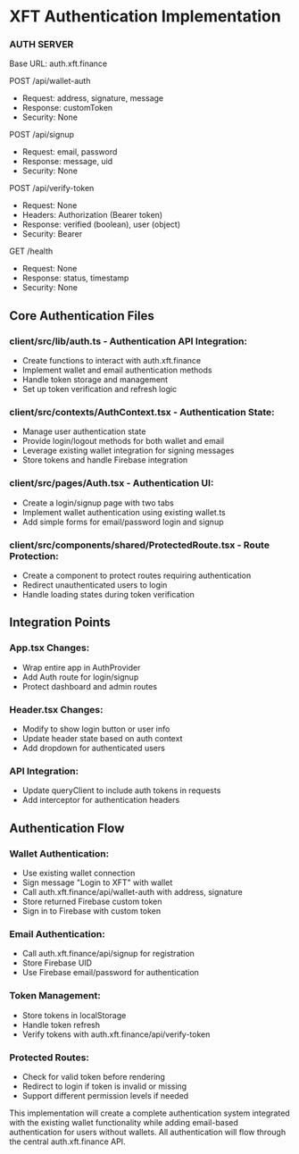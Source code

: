 # XFT Authentication Implementation


### AUTH SERVER 
Base URL: auth.xft.finance

POST /api/wallet-auth
- Request: address, signature, message
- Response: customToken
- Security: None

POST /api/signup
- Request: email, password
- Response: message, uid
- Security: None

POST /api/verify-token
- Request: None
- Headers: Authorization (Bearer token)
- Response: verified (boolean), user (object)
- Security: Bearer

GET /health
- Request: None
- Response: status, timestamp
- Security: None



## Core Authentication Files

### client/src/lib/auth.ts - Authentication API Integration:
- Create functions to interact with auth.xft.finance
- Implement wallet and email authentication methods
- Handle token storage and management
- Set up token verification and refresh logic

### client/src/contexts/AuthContext.tsx - Authentication State:
- Manage user authentication state
- Provide login/logout methods for both wallet and email
- Leverage existing wallet integration for signing messages
- Store tokens and handle Firebase integration

### client/src/pages/Auth.tsx - Authentication UI:
- Create a login/signup page with two tabs
- Implement wallet authentication using existing wallet.ts
- Add simple forms for email/password login and signup

### client/src/components/shared/ProtectedRoute.tsx - Route Protection:
- Create a component to protect routes requiring authentication
- Redirect unauthenticated users to login
- Handle loading states during token verification

## Integration Points

### App.tsx Changes:
- Wrap entire app in AuthProvider
- Add Auth route for login/signup
- Protect dashboard and admin routes

### Header.tsx Changes:
- Modify to show login button or user info
- Update header state based on auth context
- Add dropdown for authenticated users

### API Integration:
- Update queryClient to include auth tokens in requests
- Add interceptor for authentication headers

## Authentication Flow

### Wallet Authentication:
- Use existing wallet connection
- Sign message "Login to XFT" with wallet
- Call auth.xft.finance/api/wallet-auth with address, signature
- Store returned Firebase custom token
- Sign in to Firebase with custom token

### Email Authentication:
- Call auth.xft.finance/api/signup for registration
- Store Firebase UID
- Use Firebase email/password for authentication

### Token Management:
- Store tokens in localStorage
- Handle token refresh
- Verify tokens with auth.xft.finance/api/verify-token

### Protected Routes:
- Check for valid token before rendering
- Redirect to login if token is invalid or missing
- Support different permission levels if needed

This implementation will create a complete authentication system integrated with the existing wallet functionality while adding email-based authentication for users without wallets. All authentication will flow through the central auth.xft.finance API.
